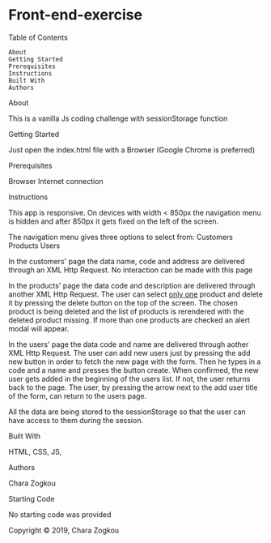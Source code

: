 # Front-end-exercise

Table of Contents

    About
    Getting Started
    Prerequisites
    Instructions
    Built With
    Authors


About

This is a vanilla Js coding challenge with sessionStorage function


Getting Started

Just open the index.html file with a Browser (Google Chrome is preferred)


Prerequisites

Browser
Internet connection


Instructions

This app is responsive. On devices with width < 850px the navigation menu is hidden and after 850px it gets fixed on the left of the screen.

The navigation menu gives three options to select from: 
    Customers
    Products
    Users
    
In the customers' page the data name, code and address are delivered through an XML Http Request. No interaction can be made with this page

In the products' page the data code and description are delivered through another XML Http Request. The user can select <u>only one</u> product and delete it by pressing the delete button on the top of the screen. The chosen product is being deleted and the list of products is rerendered with the deleted product missing. If more than one products are checked an alert modal will appear.

In the users' page the data code and name are delivered through aother XML Http Request.
The user can add new users just by pressing the add new button in order to fetch the new page with the form. Then he types in a code and a name and presses the button create. When confirmed, the new user gets added in the beginning of the users list. If not, the user returns back to the page. The user, by pressing the arrow next to the add user title of the form, can return to the users page.

All the data are being stored to the sessionStorage so that the user can have access to them during the session.


Built With

HTML,
CSS,
JS,


Authors

Chara Zogkou


Starting Code

No starting code was provided



Copyright © 2019, Chara Zogkou